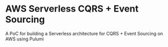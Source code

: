 # AWS Serverless CQRS + Event Sourcing

A PoC for building a Serverless architecture for CQRS + Event Sourcing on AWS using Pulumi

